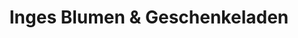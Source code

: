 ---
title: "Inges Blumen & Geschenkeladen"
url: /ulmerfeld/inges-blumen-und-geschenkeladen/
shop: Blumen
---